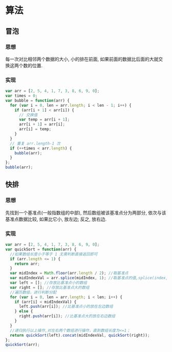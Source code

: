 # 算法

## 冒泡

### 思想

每一次对比相邻两个数据的大小, 小的排在前面, 如果前面的数据比后面的大就交换这两个数的位置.

### 实现

```js
var arr = [2, 5, 4, 1, 7, 3, 8, 6, 9, 0];
var times = 0;
var bubble = function(arr) {
  for (var i = 0, len = arr.length; i < len - 1; i++) {
    if (arr[i + 1] < arr[i]) {
      // 交换值
      var temp = arr[i + 1];
      arr[i + 1] = arr[i];
      arr[i] = temp;
    }
  }
  // 重复 arr.length-1 次
  if (++times < arr.length) {
    bubble(arr);
  }
};
bubble(arr);
```

## 快排

### 思想

先找到一个基准点(一般指数组的中部), 然后数组被该基准点分为两部分, 依次与该基准点数据比较, 如果比它小, 放左边; 反之, 放右边.

### 实现

```js
var arr = [2, 5, 4, 1, 7, 3, 8, 6, 9, 0];
var quickSort = function(arr) {
  //如果数组长度小于等于 1 无需判断直接返回即可
  if (arr.length <= 1) {
    return arr;
  }
  var midIndex = Math.floor(arr.length / 2); //取基准点
  var midIndexVal = arr.splice(midIndex, 1); //取基准点的值,splice(index,1)函数可以返回数组中被删除的那个数 arr[index+1]
  var left = []; //存放比基准点小的数组
  var right = []; //存放比基准点大的数组
  //遍历数组，进行判断分配
  for (var i = 0, len = arr.length; i < len; i++) {
    if (arr[i] < midIndexVal) {
      left.push(arr[i]); //比基准点小的放在左边数组
    } else {
      right.push(arr[i]); //比基准点大的放在右边数组
    }
  }
  //递归执行以上操作,对左右两个数组进行操作，直到数组长度为<=1；
  return quickSort(left).concat(midIndexVal, quickSort(right));
};
quickSort(arr);
```
